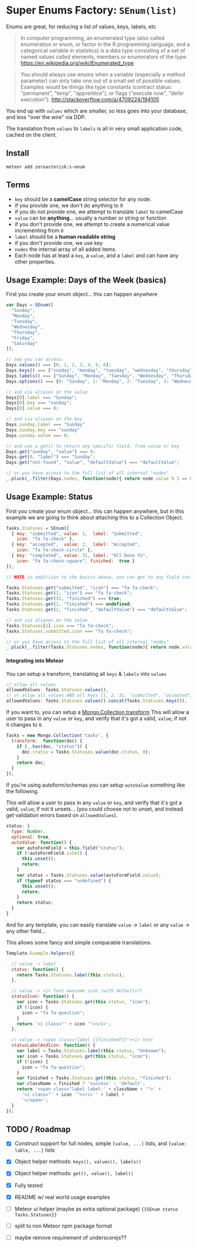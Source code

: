 # Super Enums Factory: `SEnum(list)`

Enums are great, for reducing a list of values, keys, labels, etc

> In computer programming, an enumerated type (also called enumeration or enum, or factor in the R programming language, and a categorical variable in statistics) is a data type consisting of a set of named values called elements, members or enumerators of the type.
> https://en.wikipedia.org/wiki/Enumerated_type

> You should always use enums when a variable (especially a method parameter) can only take one out of a small set of possible values. Examples would be things like type constants (contract status: "permanent", "temp", "apprentice"), or flags ("execute now", "defer execution").
> http://stackoverflow.com/a/4709224/194105

You end up with `values` which are smaller, so less goes into your database, and
less "over the wire" via DDP.

The translation from `values` to `labels` is all in very small application code,
cached on the client.

## Install

```
meteor add zeroasterisk:s-enum
```

## Terms

* `key` should be a **camelCase** string selector for any node.
 * if you provide one, we don't do anything to it
 * if you do not provide one, we attempt to translate `label` to camelCase
* `value` can be **anything**... usually a number or string or function
 * if you don't provide one, we attempt to create a numerical value incrementing
   from `0`
* `label` should be a **human readable string**
 * if you don't provide one, we use key
* `nodes` the internal array of all added items.
 * Each node has at least a `key`, a `value`, and a `label` and can have any other properties.


## Usage Example: Days of the Week (basics)

First you create your enum object... this can happen anywhere

``` js
var Days = SEnum([
  "Sunday",
  "Monday",
  "Tuesday",
  "Wednesday",
  "Thursday",
  "Friday",
  "Saturday"
]);

// now you can access:
Days.values() === [0, 1, 2, 3, 4, 5, 6];
Days.keys() === ["sunday", "monday", "tuesday", "wednesday", "thursday", "friday", "saturday"];
Days.labels() === ["Sunday", "Monday", "Tuesday", "Wednesday", "Thursday", "Friday", "Saturday"];
Days.options() === {0: "Sunday", 1: "Monday", 2: "Tuesday", 3: "Wednesday", 4: "Thursday", 5: "Friday", 6: "Saturday"};

// and via aliases on the value
Days[0].label === "Sunday";
Days[0].key === "sunday";
Days[0].value === 0;

// and via aliases on the key
Days.sunday.label === "Sunday"
Days.sunday.key === "sunday"
Days.sunday.value === 0;

// and use a get() to return any specific field, from value or key
Days.get("sunday", "value") === 0;
Days.get(0, "label") === "Sunday";
Days.get("not-found", "value", "defaultValue") === "defaultValue";

// or you have access to the full list of all internal "nodes"
_.pluck(_.filter(Days.nodes, function(node){ return node.value % 2 == 0; }), 'label') === [Sunday, Tuesday, Thursday, Saturday]
```

## Usage Example: Status

First you create your enum object... this can happen anywhere, but in this
example we are going to think about attaching this to a Collection Object.

``` js
Tasks.Statuses = SEnum([
  { key: "submitted", value: 1,  label: "Submitted",
    icon: "fa fa-check" },
  { key: "accepted",  value: 2,  label: "Accepted",
    icon: "fa fa-check-circle" },
  { key: "completed", value: 31, label: "All Done Yo",
    icon: "fa fa-check-square", finished:  true }
]);

// NOTE in additiion to the basics above, you can get to any field configured

Tasks.Statuses.get("submitted", "icon") === "fa fa-check";
Tasks.Statuses.get(1, "icon") === "fa fa-check";
Tasks.Statuses.get(31, "finished") === true;
Tasks.Statuses.get(1, "finished") === undefined;
Tasks.Statuses.get(1, "finished", "defaultValue") === "defaultValue";

// and via aliases on the value
Tasks.Statuses[1].icon === "fa fa-check";
Tasks.Statuses.submitted.icon === "fa fa-check";

// or you have access to the full list of all internal "nodes"
_.pluck(_.filter(Tasks.Statuses.nodes, function(node){ return node.value % 2 == 0; }), 'label') === ["Accepted"]
```

#### Integrating into Meteor

You can setup a transform, translating all `keys` & `labels` into `values`

``` js
// allow all values
allowedValues: Tasks.Statuses.values(),
// or allow all values AND all keys [1, 2, 31, "submitted", "accepted", "completed"]
allowedValues: Tasks.Statuses.values().concat(Tasks.Statuses.keys()),
```

If you want to, you can setup a
[Mongo.Collection transform](http://docs.meteor.com/#/full/mongo_collection)
This will allow a user to pass in any `value` or `key`, and verify that it's got
a valid, `value`; if not it changes to `0`.

``` js
Tasks = new Mongo.Collection('tasks', {
  transform:  function(doc) {
    if (_.has(doc, "status")) {
      doc.status = Tasks.Statuses.value(doc.status, 0);
    }
    return doc;
  }
});
```

If you're using autoform/schemas you can setup `autoValue` something like the
following.

This will allow a user to pass in any `value` or `key`, and verify that it's got
a valid, `value`; if not it unsets... (you could choose not to unset, and
instead get validation errors based on `allowedValues`).

``` js
status: {
  type: Number,
  optional: true,
  autoValue: function() {
    var autoFormField = this.field("status");
    if (!autoFormField.isSet) {
      this.unset();
      return;
    }
    var status = Tasks.Statuses.value(autoFormField.value);
    if (typeof status === "undefined") {
      this.unset();
      return;
    }
    return status;
  }
}
```

And for any template, you can easily translate
`value` -> `label`
or any `value` -> any other field...

This allows some fancy and simple comparable translations.

``` js
Template.Example.helpers({

  // value -> label
  status: function() {
    return Tasks.Statuses.label(this.status);
  },

  // value -> <i> font awesome icon (with default=?)
  statusIcon: function() {
    var icon = Tasks.Statuses.get(this.status, "icon");
    if (!icon) {
      icon = "fa fa-question";
    }
    return '<i class="' + icon '"></i>';
  },

  // value -> <span class="label {{finished?}}"><i> text
  statusLabelAndIcon: function() {
    var label = Tasks.Statuses.label(this.status, "Unknown");
    var icon = Tasks.Statuses.get(this.status, "icon");
    if (!icon) {
      icon = "fa fa-question";
    }
    var finished = Tasks.Statuses.get(this.status, "finished");
    var className = finished ? 'success' : 'default';
    return '<span class="label label-' + className + '">' +
      '<i class="' + icon '"></i> ' + label +
      '</span>';
  }
});
```

## TODO / Roadmap

- [x] Construct support for full nodes, simple `[value, ...]` lists, and `{value: lable, ...}` lists
- [x] Object helper methods: `keys(), values(), labels()`
- [x] Object helper methods: `get(), value(), label()`
- [x] Fully tested
- [x] README w/ real world usage examples
- [ ] Meteor ui helper (maybe as extra optional package) `{{SEnum status Tasks.Statuses}}`
- [ ] split to non Meteor npm package format
- [ ] maybe remove requirement of underscorejs??


